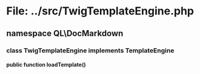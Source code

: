 # File: ../src/TwigTemplateEngine.php

## namespace QL\DocMarkdown
### class TwigTemplateEngine implements TemplateEngine
#### public function loadTemplate()




